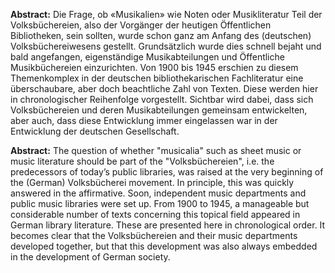 **Abstract:** Die Frage, ob «Musikalien» wie Noten oder Musikliteratur Teil der Volksbüchereien, also der Vorgänger der heutigen Öffentlichen Bibliotheken, sein sollten, wurde schon ganz am Anfang des (deutschen) Volksbüchereiwesens gestellt. Grundsätzlich wurde dies schnell bejaht und bald angefangen, eigenständige Musikabteilungen und Öffentliche Musikbüchereien einzurichten. Von 1900 bis 1945 erschien zu diesem Themenkomplex in der deutschen bibliothekarischen Fachliteratur eine überschaubare, aber doch beachtliche Zahl von Texten. Diese werden hier in chronologischer Reihenfolge vorgestellt. Sichtbar wird dabei, dass sich Volksbüchereien und deren Musikabteilungen gemeinsam entwickelten, aber auch, dass diese Entwicklung immer eingelassen war in der Entwicklung der deutschen Gesellschaft.

**Abstract:** The question of whether "musicalia" such as sheet music or music literature should be part of the "Volksbüchereien", i.e. the predecessors of today’s public libraries, was raised at the very beginning of the (German) Volksbücherei movement. In principle, this was quickly answered in the affirmative. Soon, independent music departments and public music libraries were set up. From 1900 to 1945, a manageable but considerable number of texts concerning this topical field appeared in German library literature. These are presented here in chronological order. It becomes clear that the Volksbüchereien and their music departments developed together, but that this development was also always embedded in the development of German society.
